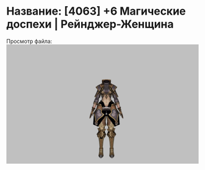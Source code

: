 # Название: [4063] +6 Магические доспехи | Рейнджер-Женщина

Просмотр файла:
![p030002.png](p030002.png)